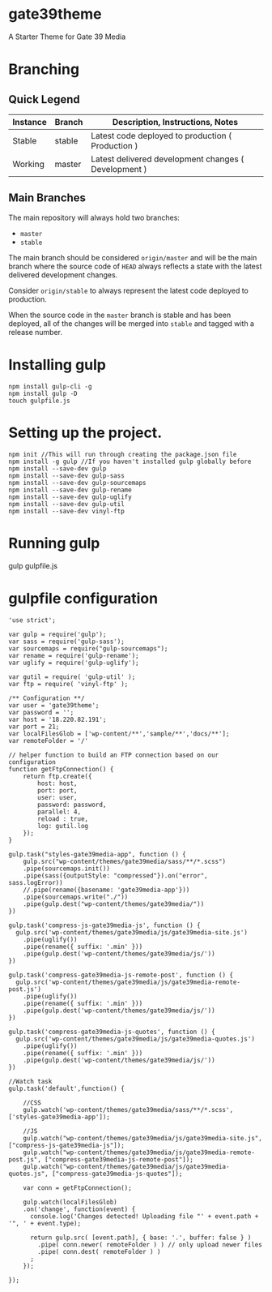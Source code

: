 # gate39theme
A Starter Theme for Gate 39 Media

# Branching

## Quick Legend
<table>
  <thead>
    <tr>
      <th>Instance</th>
      <th>Branch</th>
      <th>Description, Instructions, Notes</th>
    </tr>
  </thead>
  <tbody>
    <tr>
      <td>Stable</td>
      <td>stable</td>
      <td>Latest code deployed to production ( Production )</td>
    </tr>
    <tr>
      <td>Working</td>
      <td>master</td>
      <td>Latest delivered development changes ( Development )</td>
    </tr>
  </tbody>
</table>

## Main Branches

The main repository will always hold two branches:

* `master`
* `stable`

The main branch should be considered `origin/master` and will be the main branch where the source code of `HEAD` always reflects a state with the latest delivered development changes.

Consider `origin/stable` to always represent the latest code deployed to production.

When the source code in the `master` branch is stable and has been deployed, all of the changes will be merged into `stable` and tagged with a release number.

# Installing gulp
```nodejs
npm install gulp-cli -g
npm install gulp -D
touch gulpfile.js
```

# Setting up the project.
```nodejs
npm init //This will run through creating the package.json file
npm install -g gulp //If you haven't installed gulp globally before
npm install --save-dev gulp
npm install --save-dev gulp-sass
npm install --save-dev gulp-sourcemaps
npm install --save-dev gulp-rename
npm install --save-dev gulp-uglify
npm install --save-dev gulp-util
npm install --save-dev vinyl-ftp
```

# Running gulp
gulp gulpfile.js

# gulpfile configuration

```nodejs
'use strict';

var gulp = require('gulp');
var sass = require('gulp-sass');
var sourcemaps = require("gulp-sourcemaps");
var rename = require('gulp-rename');
var uglify = require('gulp-uglify');

var gutil = require( 'gulp-util' );
var ftp = require( 'vinyl-ftp' );

/** Configuration **/
var user = 'gate39theme';
var password = '';
var host = '18.220.82.191';
var port = 21;
var localFilesGlob = ['wp-content/**','sample/**','docs/**'];
var remoteFolder = '/'

// helper function to build an FTP connection based on our configuration
function getFtpConnection() {
    return ftp.create({
        host: host,
        port: port,
        user: user,
        password: password,
        parallel: 4,
        reload : true,
        log: gutil.log
    });
}

gulp.task("styles-gate39media-app", function () {
    gulp.src("wp-content/themes/gate39media/sass/**/*.scss")
    .pipe(sourcemaps.init())
    .pipe(sass({outputStyle: "compressed"}).on("error", sass.logError))
    //.pipe(rename({basename: 'gate39media-app'}))
    .pipe(sourcemaps.write("./"))
    .pipe(gulp.dest("wp-content/themes/gate39media/"))
})

gulp.task('compress-js-gate39media-js', function () {
  gulp.src('wp-content/themes/gate39media/js/gate39media-site.js')
    .pipe(uglify())
    .pipe(rename({ suffix: '.min' }))
    .pipe(gulp.dest('wp-content/themes/gate39media/js/'))
})

gulp.task('compress-gate39media-js-remote-post', function () {
  gulp.src('wp-content/themes/gate39media/js/gate39media-remote-post.js')
    .pipe(uglify())
    .pipe(rename({ suffix: '.min' }))
    .pipe(gulp.dest('wp-content/themes/gate39media/js/'))
})

gulp.task('compress-gate39media-js-quotes', function () {
  gulp.src('wp-content/themes/gate39media/js/gate39media-quotes.js')
    .pipe(uglify())
    .pipe(rename({ suffix: '.min' }))
    .pipe(gulp.dest('wp-content/themes/gate39media/js/'))
})

//Watch task
gulp.task('default',function() {

    //CSS
    gulp.watch('wp-content/themes/gate39media/sass/**/*.scss',['styles-gate39media-app']);

    //JS
    gulp.watch("wp-content/themes/gate39media/js/gate39media-site.js", ["compress-js-gate39media-js"]);
    gulp.watch("wp-content/themes/gate39media/js/gate39media-remote-post.js", ["compress-gate39media-js-remote-post"]);
    gulp.watch("wp-content/themes/gate39media/js/gate39media-quotes.js", ["compress-gate39media-js-quotes"]);

    var conn = getFtpConnection();

    gulp.watch(localFilesGlob)
    .on('change', function(event) {
      console.log('Changes detected! Uploading file "' + event.path + '", ' + event.type);

      return gulp.src( [event.path], { base: '.', buffer: false } )
        .pipe( conn.newer( remoteFolder ) ) // only upload newer files
        .pipe( conn.dest( remoteFolder ) )
      ;
    });

});
```
